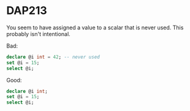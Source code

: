 ﻿# DAP213

You seem to have assigned a value to a scalar that is never used. This probably isn't intentional.

Bad:

``` sql
declare @i int = 42; -- never used
set @i = 15;
select @i;
```

Good:

``` sql
declare @i int;
set @i = 15;
select @i;
```